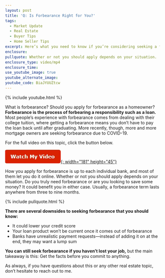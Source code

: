 ```yaml
---
layout: post
title: 'Q: Is Forbearance Right for You?'
tags:
  - Market Update
  - Real Estate
  - Buyer Tips
  - Home Seller Tips
excerpt: Here’s what you need to know if you’re considering seeking a forbearance.
enclosure:
pullquote: Whether or not you should apply depends on your situation.
enclosure_type: video/mp4
enclosure_time:
use_youtube_image: true
youtube_alternate_image:
youtube_code: BiaJYUUZtcw
---
```


{% include youtube.html %}

What is forbearance? Should you apply for forbearance as a homeowner? **Forbearance is the process of forbearing a responsibility such as a loan.** Most people’s experience with forbearance comes from dealing with their college tuition, where getting a forbearance means you don’t have to pay the loan back until after graduating. More recently, though, more and more mortgage owners are seeking forbearance due to COVID-19.&nbsp;

For the full video on this topic, click the button below.

[![](/uploads/capture-2.JPG){: width="181" height="45"}](https://www.youtube.com/watch?v=rilxFeaoU50&amp;feature=youtu.be)

How you apply for forbearance is up to each individual bank, and most of them let you do it online. Whether or not you should apply depends on your situation. Do you truly need forbearance or are you looking to save some money? It could benefit you in either case. Usually, a forbearance term lasts anywhere from three to nine months.&nbsp;

{% include pullquote.html %}

**There are several downsides to seeking forbearance that you should know:**

* It could lower your credit score&nbsp;
* Your loan product won’t be current once it comes out of forbearance
* Banks have unrealistic payment requests—instead of adding it on at the end, they may want a lump sum

**You can still seek forbearance if you haven’t lost your job,** but the main takeaway is this: Get the facts before you commit to anything.&nbsp;

As always, if you have questions about this or any other real estate topic, don’t hesitate to reach out to me.&nbsp;
